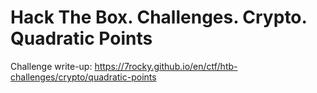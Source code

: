 # Hack The Box. Challenges. Crypto. Quadratic Points

Challenge write-up: https://7rocky.github.io/en/ctf/htb-challenges/crypto/quadratic-points
